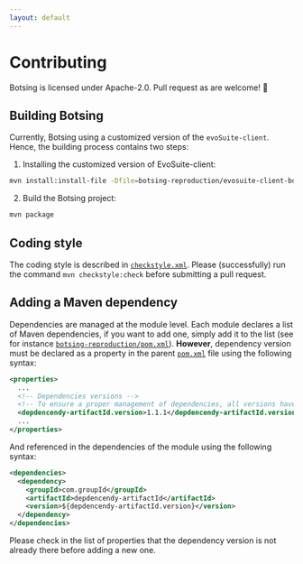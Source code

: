 ```yaml
---
layout: default
---
```


# Contributing

Botsing is licensed under Apache-2.0. Pull request as are welcome! :tada:

## Building Botsing

Currently, Botsing using a customized version of the `evoSuite-client`. Hence, the building process contains two steps:

1. Installing the customized version of EvoSuite-client:
```Bash
mvn install:install-file -Dfile=botsing-reproduction/evosuite-client-botsing-1.0.7.jar -DgroupId=org.evosuite -DartifactId=evosuite-client-botsing -Dversion=1.0.7 -Dpackaging=jar
```

2. Build the Botsing project:
```Bash
mvn package
```

## Coding style

The coding style is described in [`checkstyle.xml`](https://github.com/STAMP-project/botsing/blob/master/checkstyle.xml). Please (successfully) run the command `mvn checkstyle:check` before submitting a pull request.

## Adding a Maven dependency

Dependencies are managed at the module level. Each module declares a list of Maven dependencies, if you want to add one, simply add it to the list (see for instance [`botsing-reproduction/pom.xml`](https://github.com/STAMP-project/botsing/blob/master/botsing-reproduction/pom.xml)). **However**, dependency version must be declared as a property in the parent [`pom.xml`](https://github.com/STAMP-project/botsing/blob/master/pom.xml) file using the following syntax:
```xml
<properties>
  ...
  <!-- Dependencies versions -->
  <!-- To ensure a proper management of dependencies, all versions have to be declared here -->
  <depdencendy-artifactId.version>1.1.1</depdencendy-artifactId.version>
  ...
</properties>
```

And referenced in the dependencies of the module using the following syntax:
```xml
<dependencies>
  <dependency>
    <groupId>com.groupId</groupId>
    <artifactId>depdencendy-artifactId</artifactId>
    <version>${depdencendy-artifactId.version}</version>
  </dependency>
</dependencies>
```
Please check in the list of properties that the dependency version is not already there before adding a new one.
